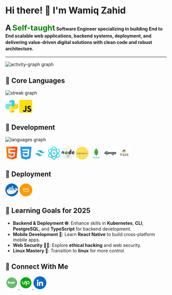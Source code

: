 # Hi there! 👋 I'm **Wamiq Zahid**  
### <span style="font-size: 24px;">A</span> <span style="color: green; font-weight: bold; font-size: 24px;">Self-taught</span> <span style="font-size: 14px;">Software Engineer specializing in building End to End scalable web applications, backend systems, deployment, and delivering value-driven digital solutions with clean code and robust architecture.</span>
---


<div align="left">
 <img src="https://github-readme-activity-graph.vercel.app/graph?username=Wamiq319&radius=16&theme=dracula&area=false&order=5&hide_title=false" height="200" alt="activity-graph graph"  />
</div>




## 🚀 **Core Languages**
<div style="text-align: left;">
    <img src="https://streak-stats.demolab.com?user=Wamiq319&locale=en&mode=daily&theme=dracula&hide_border=false&border_radius=5&order=3" height="150" alt="streak graph" />
</div>
<p align="left">
  <img src="./python.png" alt="Python" height="40" />
  <img src="./js.png" alt="JavaScript" height="40" />
</p>

## 🚀 **Development**
<p align="left">
    <img src="https://github-readme-stats.vercel.app/api/top-langs?username=Wamiq319&locale=en&hide_title=false&layout=compact&card_width=320&langs_count=11&theme=dracula&hide_border=false&order=2" height="159" alt="languages graph"  />
</p>
<p align="left">
   <img src="./html.png" alt="html5" height="40"/>
   <img src="./css-3.png" alt="html5" height="40"/>
   <img src="./Tailwind.png" alt="html5" height="40"/>
   <img src="./physics.png" alt="html5" height="40"/>
   <img src="./nodejs.png" alt="html5" height="40"/>
   <img src="./Express.png" alt="html5" height="40"/>
   <img src="./Mongodb.png" alt="html5" height="40"/>
   <img src="./Django.png" alt="html5" height="40"/>
   <img src="./Flask.png" alt="html5" height="40"/>
 
</p>

## 🚀 **Deployment**

<p align="left">
 <img src="./docker.png" alt="html5" height="40"/>
 <img src="./aws.png" alt="html5" height="40"/>
</p>

## 🚀 Learning Goals for 2025

- **Backend & Deployment 🌐**: Enhance skills in **Kubernetes**, **CLI**, **PostgreSQL**, and **TypeScript** for backend development.
- **Mobile Development 📱**: Learn **React Native** to build cross-platform mobile apps.
- **Web Security 🕵️‍♂️**: Explore **ethical hacking** and web security.
- **Linux Mastery 🐧**: Transition to **linux** for more control
## 🚀 Connect With Me
<p align="left">
  <a href="https://www.fiverr.com/wamiq139" target="_blank">
    <img src="./Fiver.png" alt="fiver" height="40"/>
  </a>
  <a href="https://www.upwork.com/freelancers/~01498235e340d4c33b?mp_source=share" target="_blank">
    <img src="./Upwork.png" alt="upwork" height="40"/>
  </a>
  <a href="https://www.linkedin.com/in/wamiq319" target="_blank">
    <img src="./linkedin.png" alt="linkedin" height="40"/>
  </a>
</p>









